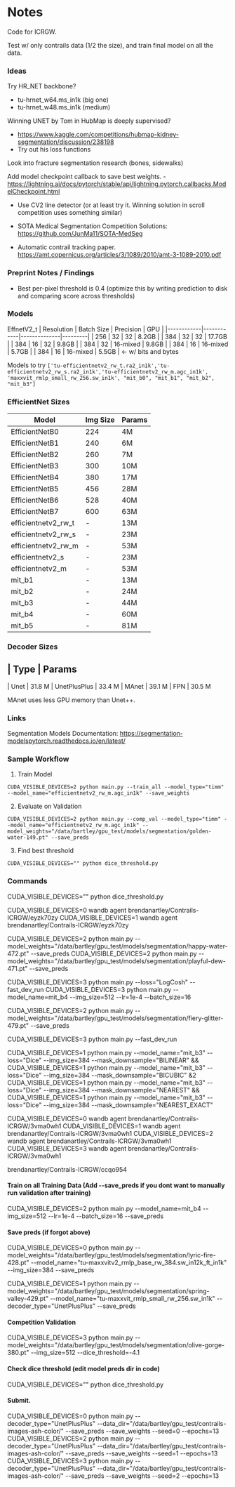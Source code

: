 # Notes

Code for ICRGW.

Test w/ only contrails data (1/2 the size), and train final model on all the data.

### Ideas

Try HR_NET backbone?
- tu-hrnet_w64.ms_in1k (big one)
- tu-hrnet_w48.ms_in1k (medium)

Winning UNET by Tom in HubMap is deeply supervised?
- https://www.kaggle.com/competitions/hubmap-kidney-segmentation/discussion/238198
- Try out his loss functions 

Look into fracture segmentation research (bones, sidewalks)

Add model checkpoint callback to save best weights.
    - https://lightning.ai/docs/pytorch/stable/api/lightning.pytorch.callbacks.ModelCheckpoint.html


- Use CV2 line detector (or at least try it. Winning solution in scroll competition uses something similar)
- SOTA Medical Segmentation Competition Solutions: https://github.com/JunMa11/SOTA-MedSeg

- Automatic contrail tracking paper. https://amt.copernicus.org/articles/3/1089/2010/amt-3-1089-2010.pdf

### Preprint Notes / Findings

- Best per-pixel threshold is 0.4 (optimize this by writing prediction to disk and comparing score across thresholds)

### Models

EffnetV2_t
| Resolution | Batch Size | Precision    | GPU     |
|------------|------------|--------------|---------|
| 256        | 32         | 32           | 8.2GB   |
| 384        | 32         | 32           | 17.7GB  |
| 384        | 16         | 32           | 9.8GB   |
| 384        | 32         | 16-mixed     | 9.8GB   |
| 384        | 16         | 16-mixed     | 5.7GB   |
| 384        | 16         | 16-mixed     | 5.5GB   | <- w/ bits and bytes


Models to try
`['tu-efficientnetv2_rw_t.ra2_in1k','tu-efficientnetv2_rw_s.ra2_in1k','tu-efficientnetv2_rw_m.agc_in1k', 'maxxvit_rmlp_small_rw_256.sw_in1k', "mit_b0", "mit_b1", "mit_b2", "mit_b3"]`


### EfficientNet Sizes

| Model                | Img Size | Params |
|----------------------|----------|--------|
| EfficientNetB0       | 224      | 4M     |
| EfficientNetB1       | 240      | 6M     |
| EfficientNetB2       | 260      | 7M     |
| EfficientNetB3       | 300      | 10M    |
| EfficientNetB4       | 380      | 17M    |
| EfficientNetB5       | 456      | 28M    |
| EfficientNetB6       | 528      | 40M    |
| EfficientNetB7       | 600      | 63M    |
| efficientnetv2_rw_t  | -        | 13M    |
| efficientnetv2_rw_s  | -        | 23M    |
| efficientnetv2_rw_m  | -        | 53M    |
| efficientnetv2_s     | -        | 23M    |
| efficientnetv2_m     | -        | 53M    |
| mit_b1               | -        | 13M    |
| mit_b2               | -        | 24M    |
| mit_b3               | -        | 44M    |
| mit_b4               | -        | 60M    |
| mit_b5               | -        | 81M    |

### Decoder Sizes

| Type       | Params
---------------------------
| Unet         | 31.8 M
| UnetPlusPlus | 33.4 M
| MAnet        | 39.1 M
| FPN          | 30.5 M

MAnet uses less GPU memory than Unet++.

### Links

Segmentation Models Documentation: https://segmentation-modelspytorch.readthedocs.io/en/latest/


### Sample Workflow

1. Train Model

`CUDA_VISIBLE_DEVICES=2 python main.py --train_all --model_type="timm" --model_name="efficientnetv2_rw_m.agc_in1k" --save_weights`

2. Evaluate on Validation

`CUDA_VISIBLE_DEVICES=2 python main.py --comp_val --model_type="timm" --model_name="efficientnetv2_rw_m.agc_in1k" --model_weights="/data/bartley/gpu_test/models/segmentation/golden-water-149.pt" --save_preds`

3. Find best threshold

`CUDA_VISIBLE_DEVICES="" python dice_threshold.py`

### Commands

CUDA_VISIBLE_DEVICES="" python dice_threshold.py

CUDA_VISIBLE_DEVICES=0 wandb agent brendanartley/Contrails-ICRGW/eyzk70zy
CUDA_VISIBLE_DEVICES=1 wandb agent brendanartley/Contrails-ICRGW/eyzk70zy

CUDA_VISIBLE_DEVICES=2 python main.py --model_weights="/data/bartley/gpu_test/models/segmentation/happy-water-472.pt" --save_preds
CUDA_VISIBLE_DEVICES=2 python main.py --model_weights="/data/bartley/gpu_test/models/segmentation/playful-dew-471.pt" --save_preds

CUDA_VISIBLE_DEVICES=3 python main.py --loss="LogCosh" --fast_dev_run
CUDA_VISIBLE_DEVICES=3 python main.py --model_name=mit_b4 --img_size=512 --lr=1e-4 --batch_size=16

CUDA_VISIBLE_DEVICES=2 python main.py --model_weights="/data/bartley/gpu_test/models/segmentation/fiery-glitter-479.pt" --save_preds

CUDA_VISIBLE_DEVICES=3 python main.py --fast_dev_run

CUDA_VISIBLE_DEVICES=1 python main.py --model_name="mit_b3" --loss="Dice" --img_size=384 --mask_downsample="BILINEAR" &&
CUDA_VISIBLE_DEVICES=1 python main.py --model_name="mit_b3" --loss="Dice" --img_size=384 --mask_downsample="BICUBIC" &2
CUDA_VISIBLE_DEVICES=1 python main.py --model_name="mit_b3" --loss="Dice" --img_size=384 --mask_downsample="NEAREST" &&
CUDA_VISIBLE_DEVICES=1 python main.py --model_name="mit_b3" --loss="Dice" --img_size=384 --mask_downsample="NEAREST_EXACT"

CUDA_VISIBLE_DEVICES=0 wandb agent brendanartley/Contrails-ICRGW/3vma0wh1
CUDA_VISIBLE_DEVICES=1 wandb agent brendanartley/Contrails-ICRGW/3vma0wh1
CUDA_VISIBLE_DEVICES=2 wandb agent brendanartley/Contrails-ICRGW/3vma0wh1
CUDA_VISIBLE_DEVICES=3 wandb agent brendanartley/Contrails-ICRGW/3vma0wh1

brendanartley/Contrails-ICRGW/ccqo954

#### Train on all Training Data (Add --save_preds if you dont want to manually run validation after training)
CUDA_VISIBLE_DEVICES=2 python main.py --model_name=mit_b4 --img_size=512 --lr=1e-4 --batch_size=16 --save_preds


#### Save preds (if forgot above)
CUDA_VISIBLE_DEVICES=0 python main.py --model_weights="/data/bartley/gpu_test/models/segmentation/lyric-fire-428.pt" --model_name="tu-maxxvitv2_rmlp_base_rw_384.sw_in12k_ft_in1k" --img_size=384 --save_preds

CUDA_VISIBLE_DEVICES=1 python main.py --model_weights="/data/bartley/gpu_test/models/segmentation/spring-valley-429.pt" --model_name="tu-maxxvit_rmlp_small_rw_256.sw_in1k" --decoder_type="UnetPlusPlus" --save_preds

#### Competition Validation
CUDA_VISIBLE_DEVICES=3 python main.py --model_weights="/data/bartley/gpu_test/models/segmentation/olive-gorge-380.pt" --img_size=512 --dice_threshold=-4.1

#### Check dice threshold (edit model preds dir in code)
CUDA_VISIBLE_DEVICES="" python dice_threshold.py

#### Submit.

CUDA_VISIBLE_DEVICES=0 python main.py --decoder_type="UnetPlusPlus" --data_dir="/data/bartley/gpu_test/contrails-images-ash-color/" --save_preds --save_weights --seed=0 --epochs=13
CUDA_VISIBLE_DEVICES=2 python main.py --decoder_type="UnetPlusPlus" --data_dir="/data/bartley/gpu_test/contrails-images-ash-color/" --save_preds --save_weights --seed=1 --epochs=13
CUDA_VISIBLE_DEVICES=3 python main.py --decoder_type="UnetPlusPlus" --data_dir="/data/bartley/gpu_test/contrails-images-ash-color/" --save_preds --save_weights --seed=2 --epochs=13